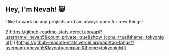 ## Hey, I'm Nevah! 😸

I like to work on any projects and am always open for new things!

[![https://github-readme-stats.vercel.app/api?username=nevah5&count_private=true&show_icons=true&theme=tokyonight]]
[![https://github-readme-stats.vercel.app/api/top-langs/?username=nevah5&layout=compact&theme=tokyonight]]

